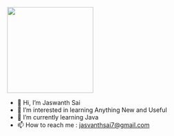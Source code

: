 <img src="https://media.giphy.com/media/fwbZnTftCXVocKzfxR/giphy.gif" width="200">

- 👋 Hi, I’m Jaswanth Sai
- 👀 I’m interested in learning Anything New and Useful
- 🌱 I’m currently learning Java
- 📫 How to reach me : jasvanthsai7@gmail.com

<!---
jaswanthsai7/jaswanthsai7 is a ✨ special ✨ repository because its `README.md` (this file) appears on your GitHub profile.
You can click the Preview link to take a look at your changes.
--->

